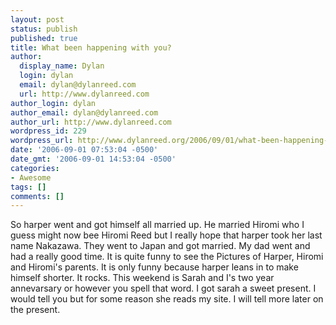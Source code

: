 ```yaml
---
layout: post
status: publish
published: true
title: What been happening with you?
author:
  display_name: Dylan
  login: dylan
  email: dylan@dylanreed.com
  url: http://www.dylanreed.com
author_login: dylan
author_email: dylan@dylanreed.com
author_url: http://www.dylanreed.com
wordpress_id: 229
wordpress_url: http://www.dylanreed.org/2006/09/01/what-been-happening-with-you/
date: '2006-09-01 07:53:04 -0500'
date_gmt: '2006-09-01 14:53:04 -0500'
categories:
- Awesome
tags: []
comments: []
---
```

<p>So harper went and got himself all married up. He married Hiromi who I guess might now bee Hiromi Reed but I really hope that harper took her last name Nakazawa. They went to Japan and got married. My dad went and had a really good time. It is quite funny to see the Pictures of Harper, Hiromi and Hiromi's parents. It is only funny because harper leans in to make himself shorter. It rocks. This weekend is Sarah and I's two year annevarsary or however you spell that word. I got sarah a sweet present. I would tell you but for some reason she reads my site. I will tell more later on the present.</p>

